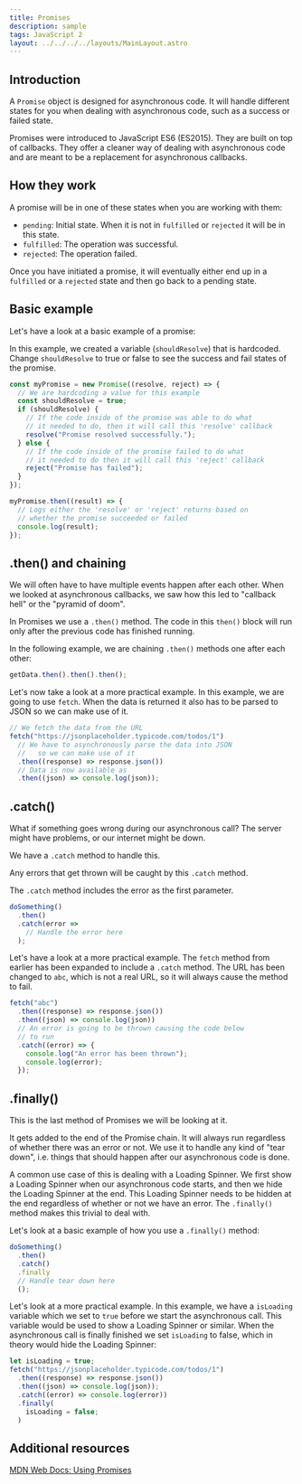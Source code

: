 ```yaml
---
title: Promises
description: sample
tags: JavaScript 2
layout: ../../../../layouts/MainLayout.astro
---
```


## Introduction

A `Promise` object is designed for asynchronous code. It will handle different states for you when dealing with asynchronous code, such as a success or failed state.

Promises were introduced to JavaScript ES6 (ES2015). They are built on top of callbacks. They offer a cleaner way of dealing with asynchronous code and are meant to be a replacement for asynchronous callbacks.

## How they work

A promise will be in one of these states when you are working with them:

- `pending`: Initial state. When it is not in `fulfilled` or `rejected` it will be in this state.
- `fulfilled`: The operation was successful.
- `rejected`: The operation failed.

Once you have initiated a promise, it will eventually either end up in a `fulfilled` or a `rejected` state and then go back to a pending state.

## Basic example

Let's have a look at a basic example of a promise:

In this example, we created a variable (`shouldResolve`) that is hardcoded. Change `shouldResolve` to true or false to see the success and fail states of the promise.

```js
const myPromise = new Promise((resolve, reject) => {
  // We are hardcoding a value for this example
  const shouldResolve = true;
  if (shouldResolve) {
    // If the code inside of the promise was able to do what
    // it needed to do, then it will call this 'resolve' callback
    resolve("Promise resolved successfully.");
  } else {
    // If the code inside of the promise failed to do what
    // it needed to do then it will call this 'reject' callback
    reject("Promise has failed");
  }
});

myPromise.then((result) => {
  // Logs either the 'resolve' or 'reject' returns based on
  // whether the promise succeeded or failed
  console.log(result);
});
```

## .then() and chaining

We will often have to have multiple events happen after each other. When we looked at asynchronous callbacks, we saw how this led to "callback hell" or the "pyramid of doom".

In Promises we use a `.then()` method. The code in this `then()` block will run only after the previous code has finished running.

In the following example, we are chaining `.then()` methods one after each other:

```js
getData.then().then().then();
```

Let's now take a look at a more practical example. In this example, we are going to use `fetch`. When the data is returned it also has to be parsed to JSON so we can make use of it.

```js
// We fetch the data from the URL
fetch("https://jsonplaceholder.typicode.com/todos/1")
  // We have to asynchronously parse the data into JSON
  //   so we can make use of it
  .then((response) => response.json())
  // Data is now available as
  .then((json) => console.log(json));
```

## .catch()

What if something goes wrong during our asynchronous call? The server might have problems, or our internet might be down.

We have a `.catch` method to handle this.

Any errors that get thrown will be caught by this `.catch` method.

The `.catch` method includes the error as the first parameter.

```js
doSomething()
  .then()
  .catch(error =>
    // Handle the error here
  );
```

Let's have a look at a more practical example. The `fetch` method from earlier has been expanded to include a `.catch` method. The URL has been changed to `abc`, which is not a real URL, so it will always cause the method to fail.

```js
fetch("abc")
  .then((response) => response.json())
  .then((json) => console.log(json))
  // An error is going to be thrown causing the code below
  // to run
  .catch((error) => {
    console.log("An error has been thrown");
    console.log(error);
  });
```

## .finally()

This is the last method of Promises we will be looking at it.

It gets added to the end of the Promise chain. It will always run regardless of whether there was an error or not. We use it to handle any kind of "tear down", i.e. things that should happen after our asynchronous code is done.

A common use case of this is dealing with a Loading Spinner. We first show a Loading Spinner when our asynchronous code starts, and then we hide the Loading Spinner at the end. This Loading Spinner needs to be hidden at the end regardless of whether or not we have an error. The `.finally()` method makes this trivial to deal with.

Let's look at a basic example of how you use a `.finally()` method:

```js
doSomething()
  .then()
  .catch()
  .finally
  // Handle tear down here
  ();
```

Let's look at a more practical example. In this example, we have a `isLoading` variable which we set to `true` before we start the asynchronous call. This variable would be used to show a Loading Spinner or similar. When the asynchronous call is finally finished we set `isLoading` to false, which in theory would hide the Loading Spinner:

```js
let isLoading = true;
fetch("https://jsonplaceholder.typicode.com/todos/1")
  .then((response) => response.json())
  .then((json) => console.log(json));
  .catch((error) => console.log(error))
  .finally(
    isLoading = false;
  )

```

## Additional resources

[MDN Web Docs: Using Promises](https://developer.mozilla.org/en-US/docs/Web/JavaScript/Guide/Using_promises)
